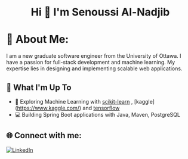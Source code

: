 <h1 align="center">Hi 👋 I'm Senoussi Al-Nadjib</h1>

# 💫 About Me:
I am a new graduate software engineer from the University of Ottawa. I have a passion for full-stack development and machine learning. My expertise lies in designing and implementing scalable web applications.

## 🚀 What I'm Up To

- 🤖 Exploring Machine Learning with [scikit-learn](https://scikit-learn.org/) , [kaggle] (https://www.kaggle.com/) and [tensorflow](https://www.tensorflow.org/)
- 💻 Building Spring Boot applications with Java, Maven, PostgreSQL


## 🌐 Connect with me:
[![LinkedIn](https://img.shields.io/badge/LinkedIn-%230077B5.svg?logo=linkedin&logoColor=white)](https://www.linkedin.com/in/senoussi-al-nadjib-93546b198/)
